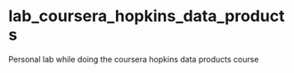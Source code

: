 # lab_coursera_hopkins_data_products
Personal lab while doing the coursera hopkins data products course
